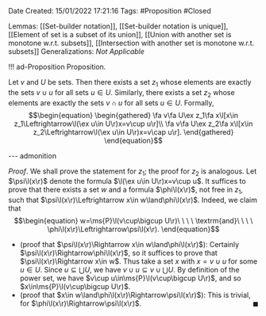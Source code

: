 <br />
<br />

Date Created: 15/01/2022 17:21:16
Tags: #Proposition #Closed

Lemmas: [[Set-builder notation]], [[Set-builder notation is unique]], [[Element of set is a subset of its union]], [[Union with another set is monotone w.r.t. subsets]], [[Intersection with another set is monotone w.r.t. subsets]]
Generalizations: _Not Applicable_

!!! ad-Proposition Proposition.

Let $v$ and $U$ be sets. Then there exists a set $z_1$ whose elements are exactly the sets $v\cup u$ for all sets $u\in U$. Similarly, there exists a set $z_2$ whose elements are exactly the sets $v\cap u$ for all sets $u\in U$. Formally, 
$$\begin{equation}
    \begin{gathered}
        \fa v\fa U\ex z_1\fa x\l[x\in z_1\Leftrightarrow\l(\ex u\in U\r)x=v\cup u\r]\\
        \fa v\fa U\ex z_2\fa x\l[x\in z_2\Leftrightarrow\l(\ex u\in U\r)x=v\cap u\r].
    \end{gathered}
\end{equation}$$

--- admonition

_Proof_. We shall prove the statement for $z_1$; the proof for $z_2$ is analogous. Let $\psi\l(x\r)$ denote the formula $\l(\ex u\in U\r)x=v\cup u$. It suffices to prove that there exists a set $w$ and a formula $\phi\l(x\r)$, not free in $z_1$, such that $\psi\l(x\r)\Leftrightarrow x\in w\land\phi\l(x\r)$. Indeed, we claim that
$$\begin{equation}
    w=\ms{P}\l(v\cup\bigcup U\r)\ \ \ \ \textrm{and}\ \ \ \ \phi\l(x\r)\Leftrightarrow\psi\l(x\r).
\end{equation}$$
* (proof that $\psi\l(x\r)\Rightarrow x\in w\land\phi\l(x\r)$): Certainly $\psi\l(x\r)\Rightarrow\phi\l(x\r)$, so it suffices to prove that $\psi\l(x\r)\Rightarrow x\in w$. Thus take a set $x$ with $x=v\cup u$ for some $u\in U$. Since $u\subseteq\bigcup U$, we have $v\cup u\subseteq v\cup\bigcup U$. By definition of the power set, we have $v\cup u\in\ms{P}\l(v\cup\bigcup U\r)$, and so $x\in\ms{P}\l(v\cup\bigcup U\r)$.
* (proof that $x\in w\land\phi\l(x\r)\Rightarrow\psi\l(x\r)$): This is trivial, for $\phi\l(x\r)\Rightarrow\psi\l(x\r)$.<span style="float:right;">$\blacksquare$</span>
